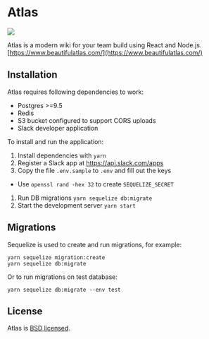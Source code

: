 # Atlas

![](https://circleci.com/gh/jorilallo/atlas.svg?style=shield&circle-token=c0c4c2f39990e277385d5c1ae96169c409eb887a)

Atlas is a modern wiki for your team build using React and Node.js. [https://www.beautifulatlas.com/](https://www.beautifulatlas.com/)

## Installation

Atlas requires following dependencies to work:

- Postgres >=9.5
- Redis
- S3 bucket configured to support CORS uploads
- Slack developer application

To install and run the application:

 1. Install dependencies with `yarn`
 1. Register a Slack app at https://api.slack.com/apps
 1. Copy the file `.env.sample` to `.env` and fill out the keys
   - Use `openssl rand -hex 32` to create `SEQUELIZE_SECRET`
 1. Run DB migrations `yarn sequelize db:migrate`
 1. Start the development server `yarn start`


## Migrations

Sequelize is used to create and run migrations, for example:

```
yarn sequelize migration:create
yarn sequelize db:migrate
```

Or to run migrations on test database:

```
yarn sequelize db:migrate --env test
```


## License

Atlas is [BSD licensed](/blob/master/LICENSE).
